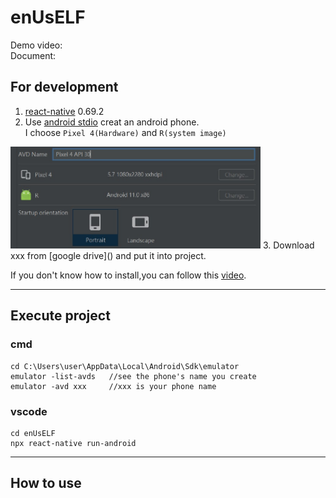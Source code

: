 # enUsELF

Demo video:<Br>
Document:<Br>

## For development
1. [react-native](https://reactnative.dev/docs/environment-setup) 0.69.2 </br>
2. Use [android stdio](https://developer.android.com/studio) creat an android phone.<br>
I choose `Pixel 4(Hardware)` and `R(system image)`<br>
<img src="/readmeImg/android-version.jpg" alt="android_ver" title="android_ver" width="400">
3. Download xxx from [google drive]() and put it into project.<br>

If you don't know how to install,you can follow this [video](https://www.youtube.com/watch?v=oZFCt69Bccc).</br>

-------------

## Execute project
### cmd
```
cd C:\Users\user\AppData\Local\Android\Sdk\emulator
emulator -list-avds   //see the phone's name you create
emulator -avd xxx     //xxx is your phone name
```
### vscode
```  
cd enUsELF
npx react-native run-android
```

----

## How to use

